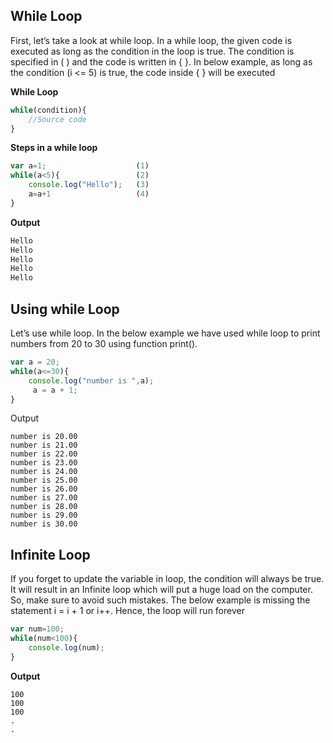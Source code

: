 ## While Loop

First, let’s take a look at while loop. In a while loop, the given code is executed as long as the condition in the loop is true. The condition is specified in ( ) and the code is written in { }. In below example, as long as the condition (i <= 5) is true, the code inside { } will be executed



**While Loop**

```js
while(condition){
    //Source code
}
```

**Steps in a while loop**

```js
var a=1;                    (1)
while(a<5){                 (2)
    console.log("Hello");   (3)
    a=a+1                   (4)
}
```
**Output**

```js
Hello
Hello
Hello
Hello
Hello
```

## Using while Loop

Let’s use while loop. In the below example we have used while loop to print numbers from 20 to 30 using function print().


```js
var a = 20;
while(a<=30){    
    console.log("number is ",a);    
     a = a + 1; 
}
```

Output

```
number is 20.00
number is 21.00
number is 22.00
number is 23.00
number is 24.00
number is 25.00
number is 26.00
number is 27.00
number is 28.00
number is 29.00
number is 30.00
```
 
 ## Infinite Loop


If you forget to update the variable in loop, the condition will always be true. It will result in an Infinite loop which will put a huge load on the computer. So, make sure to avoid such mistakes. The below example is missing the statement i = i + 1 or i++. Hence, the loop will run forever


```js
var num=100;
while(num<100){
    console.log(num);
}
```

**Output**

```
100
100
100
.
.
```
 
 